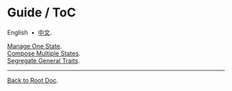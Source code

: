 # Guide / ToC

English &nbsp;•&nbsp; [中文](./README.md).

[Manage One State](./57934f5.en.md).<br/>
[Compose Multiple States](./7f95611.en.md).<br/>
[Segregate General Traits](./eb8ec2b.en.md).

---

[Back to Root Doc](../../README.en.md).
